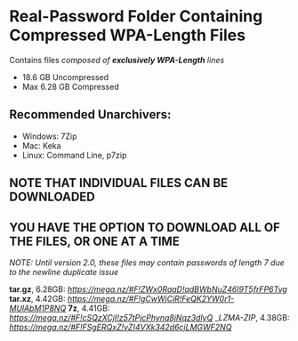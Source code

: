 # Real-Password Folder Containing Compressed WPA-Length Files
Contains files *composed of __exclusively WPA-Length__ lines*

  * 18.6 GB Uncompressed
  * Max 6.28 GB Compressed
  
## Recommended Unarchivers:
* Windows: 7Zip
* Mac: Keka
* Linux: Command Line, p7zip
  
## NOTE THAT INDIVIDUAL FILES CAN BE DOWNLOADED
## YOU HAVE THE OPTION TO DOWNLOAD ALL OF THE FILES, OR ONE AT A TIME

*NOTE: Until version 2.0, these files may contain passwords of length 7 due to the newline duplicate issue*


__tar.gz__, 6.28GB: *https://mega.nz/#F!ZWx0RaaD!qdBWbNuZ46l9T5frFP6Tvg*
__tar.xz__, 4.42GB: *https://mega.nz/#F!gCwWjCiR!FeQK2YW0r1-MUlAbM1P8NQ*
__7z__, 4.41GB: *https://mega.nz/#F!cSQzXCjI!z57tPjcPhynq8jNqz3dlyQ*
__LZMA-ZIP_, 4.38GB: *https://mega.nz/#F!FSgERQxZ!vZI4VXk342d6cjLMGWF2NQ*


